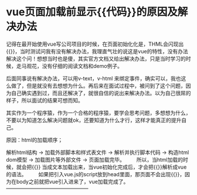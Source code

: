 # vue页面加载前显示{{代码}}的原因及解决办法

记得在最开始使用vue写公司项目的时候，在页面初始化化是，THML会闪现出{{}}，当时测试问我有没有解决办法，我理直气壮的说这是vue的特性，没有办法解决这个问！想想当时也是傻，其实官方文档又给出解决办法，只是当时学习的时候，走马观花，没有仔细的阅读文档和demo例子。

后面同事说有解决办法，可以用v-text，v-html 来绑定事件，确实可以，我也这么做了，但是就没有去想想为什么。再后来在面试过程中，被问到了这个问题，因为自己确实遇到过，而且还解决了，就很自信的说出来解决办法。以为自己很屌的样子，所以面试的结果可想而知。

其实作为一个程序猿，作为一个合格的程序猿，要学会思考问题，多想想为什么，不要以为知道怎么解决问题就ok，还要知道为什么才行，这样才能真正的提升自己。

原因：html的加载顺序；

解析html结构 -> 加载外部脚本和样式表文件 -> 解析并执行脚本代码 -> 构造html dom模型 -> 加载图片等外部文件 -> 页面加载完毕。
　　所以，当html加载的时候，就会把{{}} 当成文本加载出来，当vue初始化完成后，才会把{{}}解析成vue的语法。
　　如果把引入vue.js的script放到head里面，那页面不会出现{{}}，因为在body之前就把vue引入进来了，vue加载完成了。
————————————————
